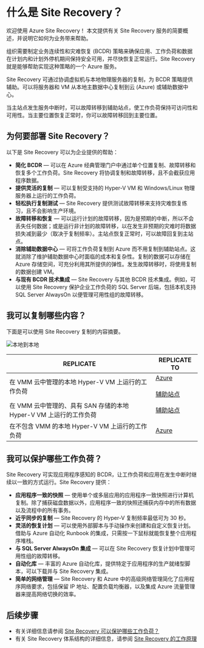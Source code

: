 <properties
	pageTitle="什么是 Site Recovery？| Azure" 
	description="概述 Azure Site Recovery 服务并汇总部署方案。"
	services="site-recovery"
	documentationCenter=""
	authors="rayne-wiselman"
	manager="cfreeman"
	editor=""/>  


<tags
    ms.assetid="e9b97b00-0c92-4970-ae92-5166a4d43b68"
    ms.service="site-recovery"
    ms.devlang="na"
    ms.topic="get-started-article"
    ms.tgt_pltfrm="na"
    ms.workload="storage-backup-recovery"
    ms.date="10/30/2016"
    wacn.date="01/03/2017"
    ms.author="raynew" />  


#  什么是 Site Recovery？

欢迎使用 Azure Site Recovery！ 本文提供有关 Site Recovery 服务的简要概述，并说明它如何为业务带来帮助。

组织需要制定业务连续性和灾难恢复 (BCDR) 策略来确保应用、工作负荷和数据在计划内和计划外停机期间保持安全可用，并尽快恢复正常运行。Site Recovery 就是能够帮助实现这种策略的一个 Azure 服务。

Site Recovery 可通过协调虚拟机与本地物理服务器的复制，为 BCDR 策略提供辅助。可以将服务器和 VM 从本地主数据中心复制到云 (Azure) 或辅助数据中心。

当主站点发生服务中断时，可以故障转移到辅助站点，使工作负荷保持可访问性和可用性。当主要位置恢复正常时，你可以故障转移回到主要位置。





## 为何要部署 Site Recovery？
以下是 Site Recovery 可以为企业提供的帮助：

* **简化 BCDR** — 可以在 Azure 经典管理门户中通过单个位置复制、故障转移和恢复多个工作负荷。Site Recovery 将协调复制和故障转移，且不会截获应用程序数据。
* **提供灵活的复制** — 可以复制受支持的 Hyper-V VM 和 Windows/Linux 物理服务器上运行的工作负荷。
* **轻松执行复制测试** — Site Recovery 提供测试故障转移来支持灾难恢复练习，且不会影响生产环境。
* **故障转移和恢复** — 可以运行计划的故障转移，因为是预期的中断，所以不会丢失任何数据；或是运行非计划的故障转移，以在发生非预期的灾难时将数据损失减到最少（取决于复制频率）。主站点恢复正常时，可以故障回复到主站点。
* **消除辅助数据中心** — 可将工作负荷复制到 Azure 而不用复制到辅助站点。这就消除了维护辅助数据中心时面临的成本和复杂性。复制的数据可以存储在 Azure 存储空间，可充分利用其所提供的弹性。发生故障转移时，将使用复制的数据创建 VM。
* **与现有 BCDR 技术集成** — Site Recovery 与其他 BCDR 技术集成。例如，可以使用 Site Recovery 保护企业工作负荷的 SQL Server 后端，包括本机支持 SQL Server AlwaysOn 以便管理可用性组的故障转移。

## 我可以复制哪些内容？
下面是可以使用 Site Recovery 复制的内容摘要。

![本地到本地](./media/site-recovery-overview/asr-overview-graphic.png)  


**REPLICATE** | **REPLICATE TO** 
---|---
在 VMM 云中管理的本地 Hyper-V VM 上运行的工作负荷 | [Azure](/documentation/articles/site-recovery-vmm-to-azure/)<br/><br/> [辅助站点](/documentation/articles/site-recovery-vmm-to-vmm/) 
在 VMM 云中管理的、具有 SAN 存储的本地 Hyper-V VM 上运行的工作负荷| [辅助站点](/documentation/articles/site-recovery-vmm-san/)
在不包含 VMM 的本地 Hyper-V VM 上运行的工作负荷 | [Azure](/documentation/articles/site-recovery-hyper-v-site-to-azure/)


## 我可以保护哪些工作负荷？

Site Recovery 可实现应用程序感知的 BCDR，让工作负荷和应用在发生中断时继续以一致的方式运行。Site Recovery 提供：

- **应用程序一致的快照** — 使用单个或多层应用的应用程序一致快照进行计算机复制。除了捕获磁盘数据以外，应用程序一致的快照还捕获内存中的所有数据以及流程中的所有事务。
- **近乎同步的复制** — Site Recovery 的 Hyper-V 复制频率最低可为 30 秒。
- **灵活的恢复计划** — 可以使用外部脚本与手动操作来创建和自定义恢复计划。借助与 Azure 自动化 Runbook 的集成，只需按一下鼠标就能恢复整个应用程序堆栈。
- **与 SQL Server AlwaysOn 集成** — 可以在 Site Recovery 恢复计划中管理可用性组的故障转移。
- **自动化库** — 丰富的 Azure 自动化库，提供特定于应用程序的生产就绪型脚本，可以下载并与 Site Recovery 集成。
- **简单的网络管理** — Site Recovery 和 Azure 中的高级网络管理简化了应用程序网络要求，包括保留 IP 地址、配置负载均衡器，以及集成 Azure 流量管理器来提高网络切换的效率。

## 后续步骤
- 有关详细信息请参阅 [Site Recovery 可以保护哪些工作负荷？](/documentation/articles/site-recovery-workload/)
- 有关 Site Recovery 体系结构的详细信息，请参阅 [Site Recovery 的工作原理](/documentation/articles/site-recovery-components/)

<!---HONumber=Mooncake_Quality_Review_1230_2016-->